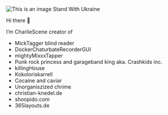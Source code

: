 ![This is an image](https://b.thumbs.redditmedia.com/29TmyH9RQovH3fWVyFIRIBfiYQQYEAPAVrWXv05QJTc.jpg)
Stand With Ukraine 

Hi there 👋

I’m CharlieScene creator of  
- MickTagger blind reader
- DockerChaturbateRecorderGUI
- mightyMixxxTapper
- Punk rock princess and garageband king aka. Crashkids inc.
- killingHouse 
- Kokoloriskarrell
- Cocaine and caviar
- Unorganiszized chrime
- christian-knedel.de
- shoopido.com
- 365layouts.de
